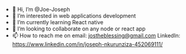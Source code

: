 - 👋 Hi, I’m @Joe-Joseph
- 👀 I’m interested in web applications development
- 🌱 I’m currently learning React native
- 👀 I’m looking to collaborate on any node or react app
- 📫 How to reach me on email: jostheblessing@gmail.com LinkedIn: https://www.linkedin.com/in/joseph-nkurunziza-452069111/

<!---
Joe-Joseph/Joe-Joseph is a ✨ special ✨ repository because its `README.md` (this file) appears on your GitHub profile.
You can click the Preview link to take a look at your changes.
--->
